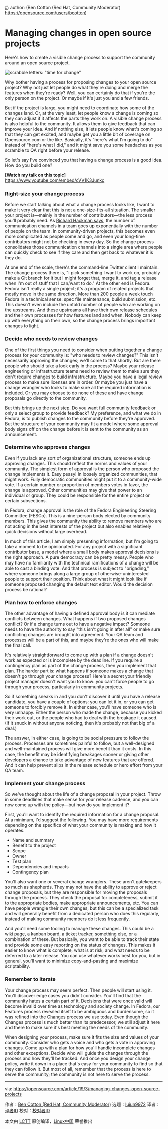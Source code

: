[#]: collector: (lujun9972)
[#]: translator: ( )
[#]: reviewer: ( )
[#]: publisher: ( )
[#]: url: ( )
[#]: subject: (Managing changes in open source projects)
[#]: via: (https://opensource.com/article/19/3/managing-changes-open-source-projects)
[#]: author: (Ben Cotton (Red Hat, Community Moderator) https://opensource.com/users/bcotton)

Managing changes in open source projects
======

Here's how to create a visible change process to support the community around an open source project.

![scrabble letters: "time for change"][1]

Why bother having a process for proposing changes to your open source project? Why not just let people do what they're doing and merge the features when they're ready? Well, you can certainly do that if you're the only person on the project. Or maybe if it's just you and a few friends.

But if the project is large, you might need to coordinate how some of the changes land. Or, at the very least, let people know a change is coming so they can adjust if it affects the parts they work on. A visible change process is also helpful to the community. It allows them to give feedback that can improve your idea. And if nothing else, it lets people know what's coming so that they can get excited, and maybe get you a little bit of coverage on Opensource.com or the like. Basically, it's "here's what I'm going to do" instead of "here's what I did," and it might save you some headaches as you scramble to QA right before your release.

So let's say I've convinced you that having a change process is a good idea. How do you build one?

**[Watch my talk on this topic]**
<https://www.youtube.com/embed/cVV1K3Junkc>

### Right-size your change process

Before we start talking about what a change process looks like, I want to make it very clear that this is not a one-size-fits-all situation. The smaller your project is—mainly in the number of contributors—the less process you'll probably need. As [Richard Hackman says][2], the number of communication channels in a team goes up exponentially with the number of people on the team. In community-driven projects, this becomes even more complicated as people come and go, and even your long-time contributors might not be checking in every day. So the change process consolidates those communication channels into a single area where people can quickly check to see if they care and then get back to whatever it is they do.

At one end of the scale, there's the command-line Twitter client I maintain. The change process there is, "I pick something I want to work on, probably make a Git branch for it but I might forget that, merge it, and tag a release when I'm out of stuff that I can/want to do." At the other end is Fedora. Fedora isn't really a single project; it's a program of related projects that mostly move in the same direction. More than 200 people a week touch Fedora in a technical sense: spec file maintenance, build submission, etc. This doesn't even include the untold number of people who are working on the upstreams. And these upstreams all have their own release schedules and their own processes for how features land and when. Nobody can keep up with everything on their own, so the change process brings important changes to light.

### Decide who needs to review changes

One of the first things you need to consider when putting together a change process for your community is: "who needs to review changes?" This isn't necessarily approving the changes; we'll come to that shortly. But are there people who should take a look early in the process? Maybe your release engineering or infrastructure teams need to review them to make sure they don't require changes to build infrastructure. Maybe you have a legal review process to make sure licenses are in order. Or maybe you just have a change wrangler who looks to make sure all the required information is included. Or you may choose to do none of these and have change proposals go directly to the community.

But this brings up the next step. Do you want full community feedback or only a select group to provide feedback? My preference, and what we do in Fedora, is to publish changes to the community before they're approved. But the structure of your community may fit a model where some approval body signs off on the change before it is sent to the community as an announcement.

### Determine who approves changes

Even if you lack any sort of organizational structure, someone ends up approving changes. This should reflect the norms and values of your community. The simplest form of approval is the person who proposed the change implements it. Easy peasy! In loosely organized communities, that might work. Fully democratic communities might put it to a community-wide vote. If a certain number or proportion of members votes in favor, the change is approved. Other communities may give that power to an individual or group. They could be responsible for the entire project or certain subsections.

In Fedora, change approval is the role of the Fedora Engineering Steering Committee (FESCo). This is a nine-person body elected by community members. This gives the community the ability to remove members who are not acting in the best interests of the project but also enables relatively quick decisions without large overhead.

In much of this article, I am simply presenting information, but I'm going to take a moment to be opinionated. For any project with a significant contributor base, a model where a small body makes approval decisions is the right approach. A pure democracy can be pretty messy. People who may have no familiarity with the technical ramifications of a change will be able to cast a binding vote. And that process is subject to "brigading," where someone brings along a large group of otherwise-uninterested people to support their position. Think about what it might look like if someone proposed changing the default text editor. Would the decision process be rational?

### Plan how to enforce changes

The other advantage of having a defined approval body is it can mediate conflicts between changes. What happens if two proposed changes conflict? Or if a change turns out to have a negative impact? Someone needs to have the authority to say "this isn't going in after all" or make sure conflicting changes are brought into agreement. Your QA team and processes will be a part of this, and maybe they're the ones who will make the final call.

It's relatively straightforward to come up with a plan if a change doesn't work as expected or is incomplete by the deadline. If you require a contingency plan as part of the change process, then you implement that plan. The harder part is: what happens if someone makes a change that doesn't go through your change process? Here's a secret your friendly project manager doesn't want you to know: you can't force people to go through your process, particularly in community projects.

So if something sneaks in and you don't discover it until you have a release candidate, you have a couple of options: you can let it in, or you can get someone to forcibly remove it. In either case, you'll have someone who is very unhappy. Either the person who made the change, because you kicked their work out, or the people who had to deal with the breakage it caused. (If it snuck in without anyone noticing, then it's probably not that big of a deal.)

The answer, in either case, is going to be social pressure to follow the process. Processes are sometimes painful to follow, but a well-designed and well-maintained process will give more benefit than it costs. In this case, the benefit may be identifying breakages sooner or giving other developers a chance to take advantage of new features that are offered. And it can help prevent slips in the release schedule or hero effort from your QA team.

### Implement your change process

So we've thought about the life of a change proposal in your project. Throw in some deadlines that make sense for your release cadence, and you can now come up with the policy—but how do you implement it?

First, you'll want to identify the required information for a change proposal. At a minimum, I'd suggest the following. You may have more requirements depending on the specifics of what your community is making and how it operates.

  * Name and summary
  * Benefit to the project
  * Scope
  * Owner
  * Test plan
  * Dependencies and impacts
  * Contingency plan



You'll also want one or several change wranglers. These aren't gatekeepers so much as shepherds. They may not have the ability to approve or reject change proposals, but they are responsible for moving the proposals through the process. They check the proposal for completeness, submit it to the appropriate bodies, make appropriate announcements, etc. You can have people wrangle their own changes, but this can be a specialized task and will generally benefit from a dedicated person who does this regularly, instead of making community members do it less frequently.

And you'll need some tooling to manage these changes. This could be a wiki page, a kanban board, a ticket tracker, something else, or a combination of these. But basically, you want to be able to track their state and provide some easy reporting on the status of changes. This makes it easier to know what is complete, what is at risk, and what needs to be deferred to a later release. You can use whatever works best for you, but in general, you'll want to minimize copy-and-pasting and maximize scriptability.

### Remember to iterate

Your change process may seem perfect. Then people will start using it. You'll discover edge cases you didn't consider. You'll find that the community hates a certain part of it. Decisions that were once valid will become invalid over time as technology and society change. In Fedora, our Features process revealed itself to be ambiguous and burdensome, so it was refined into the [Changes][3] process we use today. Even though the Changes process is much better than its predecessor, we still adjust it here and there to make sure it's best meeting the needs of the community.

When designing your process, make sure it fits the size and values of your community. Consider who gets a voice and who gets a vote in approving changes. Come up with a plan for how you'll handle incomplete changes and other exceptions. Decide who will guide the changes through the process and how they'll be tracked. And once you design your change policy, write it down in a place that's easy for your community to find so that they can follow it. But most of all, remember that the process is here to serve the community; the community is not here to serve the process.

--------------------------------------------------------------------------------

via: https://opensource.com/article/19/3/managing-changes-open-source-projects

作者：[Ben Cotton (Red Hat, Community Moderator)][a]
选题：[lujun9972][b]
译者：[译者ID](https://github.com/译者ID)
校对：[校对者ID](https://github.com/校对者ID)

本文由 [LCTT](https://github.com/LCTT/TranslateProject) 原创编译，[Linux中国](https://linux.cn/) 荣誉推出

[a]: https://opensource.com/users/bcotton
[b]: https://github.com/lujun9972
[1]: https://opensource.com/sites/default/files/styles/image-full-size/public/lead-images/change_words_scrabble_letters.jpg?itok=mbRFmPJ1 (scrabble letters: "time for change")
[2]: https://hbr.org/2009/05/why-teams-dont-work
[3]: https://fedoraproject.org/wiki/Changes/Policy
